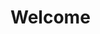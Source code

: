 <html>
  <head>
    <title>RuffTech</title>
  </head>
  <body>
    <h1>Welcome</h1>
  </body>
</html>
